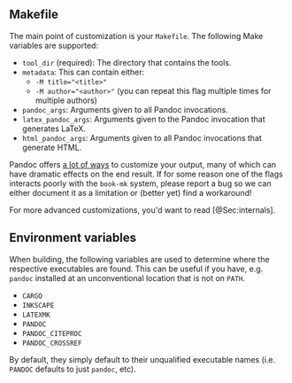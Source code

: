 ## Makefile

The main point of customization is your `Makefile`.  The following Make variables are supported:

  - `tool_dir` (required): The directory that contains the tools.
  - `metadata`: This can contain either:
      - `-M title="<title>"`
      - `-M author="<author>"` (you can repeat this flag multiple times for multiple authors)
  - `pandoc_args`: Arguments given to all Pandoc invocations.
  - `latex_pandoc_args`: Arguments given to the Pandoc invocation that generates LaTeX.
  - `html_pandoc_args`: Arguments given to all Pandoc invocations that generate HTML.

Pandoc offers [a lot of ways](https://pandoc.org/MANUAL.html) to customize your output, many of which can have dramatic effects on the end result.  If for some reason one of the flags interacts poorly with the `book-mk` system, please report a bug so we can either document it as a limitation or (better yet) find a workaround!

For more advanced customizations, you'd want to read [@Sec:internals].

## Environment variables

When building, the following variables are used to determine where the respective executables are found.  This can be useful if you have, e.g. `pandoc` installed at an unconventional location that is not on `PATH`.

  - `CARGO`
  - `INKSCAPE`
  - `LATEXMK`
  - `PANDOC`
  - `PANDOC_CITEPROC`
  - `PANDOC_CROSSREF`

By default, they simply default to their unqualified executable names (i.e. `PANDOC` defaults to just `pandoc`, etc).
